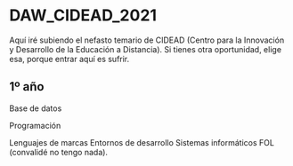 # DAW_CIDEAD_2021

Aquí iré subiendo el nefasto temario de CIDEAD (Centro para la Innovación y Desarrollo de la Educación a Distancia). Si tienes otra oportunidad, elige esa, porque entrar aquí es sufrir.

<h2>1º año</h2>

<p>Base de datos</p>
<p>Programación</p>
Lenguajes de marcas
Entornos de desarrollo
Sistemas informáticos
FOL (convalidé no tengo nada).

